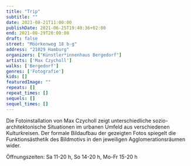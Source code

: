 ```yaml
---
title: "Trip"
subtitle: ""
date: 2021-08-21T11:00:00
publishDate: 2021-06-25T19:40:36+02:00
end: 2021-08-29T20:00:00
draft: false
street: "Möörkenweg 18 b-g"
address: "21029 Hamburg"
organizers: ["Künstler*innenhaus Bergedorf"]
artists: ['Max Czycholl']
walks: ['Bergedorf']
genres: ['Fotografie']
kids: []
featuredImage: ""
repeats: []
repeat_times: []
sequels: []
sequel_times: []
---
```


Die Fotoinstallation von Max Czycholl zeigt unterschiedliche sozio-architektonische Situationen im urbanen Umfeld aus verschiedenen Kulturkreisen. Der formale Bildaufbau der gezeigten Fotos spiegelt die Funktionsästhetik des Bildmotivs in den jeweiligen Agglomerationsräumen wider. 

Öffnungszeiten: Sa 11-20 h, So 14-20 h, Mo-Fr 15-20 h